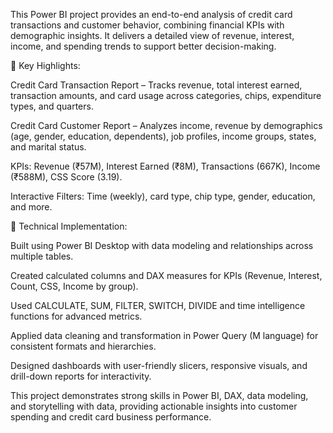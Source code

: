 This Power BI project provides an end-to-end analysis of credit card transactions and customer behavior, combining financial KPIs with demographic insights. It delivers a detailed view of revenue, interest, income, and spending trends to support better decision-making.

🔹 Key Highlights:

Credit Card Transaction Report – Tracks revenue, total interest earned, transaction amounts, and card usage across categories, chips, expenditure types, and quarters.

Credit Card Customer Report – Analyzes income, revenue by demographics (age, gender, education, dependents), job profiles, income groups, states, and marital status.

KPIs: Revenue (₹57M), Interest Earned (₹8M), Transactions (667K), Income (₹588M), CSS Score (3.19).

Interactive Filters: Time (weekly), card type, chip type, gender, education, and more.

🔹 Technical Implementation:

Built using Power BI Desktop with data modeling and relationships across multiple tables.

Created calculated columns and DAX measures for KPIs (Revenue, Interest, Count, CSS, Income by group).

Used CALCULATE, SUM, FILTER, SWITCH, DIVIDE and time intelligence functions for advanced metrics.

Applied data cleaning and transformation in Power Query (M language) for consistent formats and hierarchies.

Designed dashboards with user-friendly slicers, responsive visuals, and drill-down reports for interactivity.

This project demonstrates strong skills in Power BI, DAX, data modeling, and storytelling with data, providing actionable insights into customer spending and credit card business performance.
